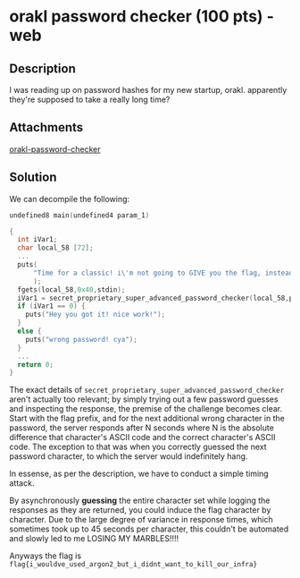 # orakl password checker (100 pts) - web

## Description

I was reading up on password hashes for my new startup, orakl. apparently they're supposed to take a really long time?

## Attachments

[orakl-password-checker](orakl-password-checker)

## Solution

We can decompile the following:

```c
undefined8 main(undefined4 param_1)

{
  int iVar1;
  char local_58 [72];
  ...
  puts(
      "Time for a classic! i\'m not going to GIVE you the flag, instead you give me the flag and I\' ll tell you if its right or wrong!"
      );
  fgets(local_58,0x40,stdin);
  iVar1 = secret_proprietary_super_advanced_password_checker(local_58,param_1);
  if (iVar1 == 0) {
    puts("Hey you got it! nice work!");
  }
  else {
    puts("wrong password! cya");
  }
  ...
  return 0;
}


```
The exact details of `secret_proprietary_super_advanced_password_checker` aren't actually too relevant; by simply trying out a few password guesses and inspecting the response, the premise of the challenge becomes clear. Start with the flag prefix, and for the next additional wrong character in the password, the server responds after N seconds where N is the absolute difference that character's ASCII code and the correct character's ASCII code. The exception to that was when you correctly guessed the next password character, to which the server would indefinitely hang.

In essense, as per the description, we have to conduct a simple timing attack.

By asynchronously **guessing** the entire character set while logging the responses as they are returned, you could induce the flag character by character. Due to the large degree of variance in response times, which sometimes took up to 45 seconds per character, this couldn't be automated and slowly led to me LOSING MY MARBLES!!!!

Anyways the flag is `flag{i_wouldve_used_argon2_but_i_didnt_want_to_kill_our_infra}`